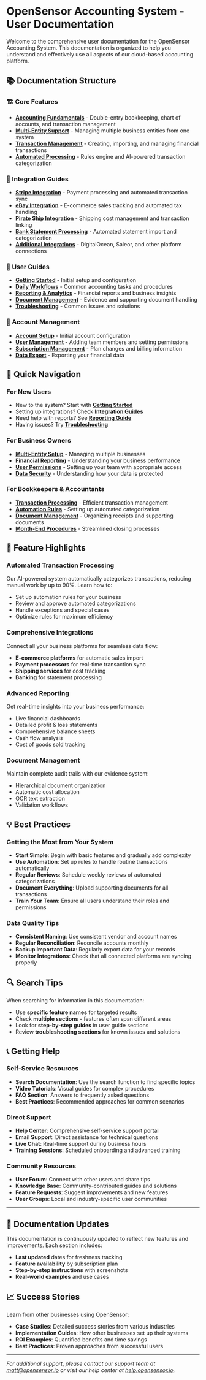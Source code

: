 # OpenSensor Accounting System - User Documentation

Welcome to the comprehensive user documentation for the OpenSensor Accounting System. This documentation is organized to help you understand and effectively use all aspects of our cloud-based accounting platform.

## 📚 Documentation Structure

### 🏗️ Core Features
- **[Accounting Fundamentals](core-features/accounting-fundamentals.md)** - Double-entry bookkeeping, chart of accounts, and transaction management
- **[Multi-Entity Support](core-features/multi-entity.md)** - Managing multiple business entities from one system
- **[Transaction Management](core-features/transactions.md)** - Creating, importing, and managing financial transactions
- **[Automated Processing](core-features/automation.md)** - Rules engine and AI-powered transaction categorization

### 🔌 Integration Guides
- **[Stripe Integration](integrations/stripe.md)** - Payment processing and automated transaction sync
- **[eBay Integration](integrations/ebay.md)** - E-commerce sales tracking and automated tax handling
- **[Pirate Ship Integration](integrations/pirate-ship.md)** - Shipping cost management and transaction linking
- **[Bank Statement Processing](integrations/bank-imports.md)** - Automated statement import and categorization
- **[Additional Integrations](integrations/)** - DigitalOcean, Saleor, and other platform connections

### 👥 User Guides
- **[Getting Started](user-guide/getting-started.md)** - Initial setup and configuration
- **[Daily Workflows](user-guide/workflows.md)** - Common accounting tasks and procedures
- **[Reporting & Analytics](user-guide/reporting.md)** - Financial reports and business insights
- **[Document Management](user-guide/documents.md)** - Evidence and supporting document handling
- **[Troubleshooting](user-guide/troubleshooting.md)** - Common issues and solutions

### 🔧 Account Management
- **[Account Setup](account/setup.md)** - Initial account configuration
- **[User Management](account/users.md)** - Adding team members and setting permissions
- **[Subscription Management](account/billing.md)** - Plan changes and billing information
- **[Data Export](account/export.md)** - Exporting your financial data

## 🎯 Quick Navigation

### For New Users
- New to the system? Start with **[Getting Started](user-guide/getting-started.md)**
- Setting up integrations? Check **[Integration Guides](integrations/)**
- Need help with reports? See **[Reporting Guide](user-guide/reporting.md)**
- Having issues? Try **[Troubleshooting](user-guide/troubleshooting.md)**

### For Business Owners
- **[Multi-Entity Setup](core-features/multi-entity.md)** - Managing multiple businesses
- **[Financial Reporting](user-guide/reporting.md)** - Understanding your business performance
- **[User Permissions](account/users.md)** - Setting up your team with appropriate access
- **[Data Security](account/security.md)** - Understanding how your data is protected

### For Bookkeepers & Accountants
- **[Transaction Processing](core-features/transactions.md)** - Efficient transaction management
- **[Automation Rules](core-features/automation.md)** - Setting up automated categorization
- **[Document Management](user-guide/documents.md)** - Organizing receipts and supporting documents
- **[Month-End Procedures](user-guide/workflows.md)** - Streamlined closing processes

## 🔄 Feature Highlights

### Automated Transaction Processing
Our AI-powered system automatically categorizes transactions, reducing manual work by up to 90%. Learn how to:
- Set up automation rules for your business
- Review and approve automated categorizations
- Handle exceptions and special cases
- Optimize rules for maximum efficiency

### Comprehensive Integrations
Connect all your business platforms for seamless data flow:
- **E-commerce platforms** for automatic sales import
- **Payment processors** for real-time transaction sync
- **Shipping services** for cost tracking
- **Banking** for statement processing

### Advanced Reporting
Get real-time insights into your business performance:
- Live financial dashboards
- Detailed profit & loss statements
- Comprehensive balance sheets
- Cash flow analysis
- Cost of goods sold tracking

### Document Management
Maintain complete audit trails with our evidence system:
- Hierarchical document organization
- Automatic cost allocation
- OCR text extraction
- Validation workflows

## 💡 Best Practices

### Getting the Most from Your System
- **Start Simple**: Begin with basic features and gradually add complexity
- **Use Automation**: Set up rules to handle routine transactions automatically
- **Regular Reviews**: Schedule weekly reviews of automated categorizations
- **Document Everything**: Upload supporting documents for all transactions
- **Train Your Team**: Ensure all users understand their roles and permissions

### Data Quality Tips
- **Consistent Naming**: Use consistent vendor and account names
- **Regular Reconciliation**: Reconcile accounts monthly
- **Backup Important Data**: Regularly export data for your records
- **Monitor Integrations**: Check that all connected platforms are syncing properly

## 🔍 Search Tips

When searching for information in this documentation:
- Use **specific feature names** for targeted results
- Check **multiple sections** - features often span different areas
- Look for **step-by-step guides** in user guide sections
- Review **troubleshooting sections** for known issues and solutions

## 📞 Getting Help

### Self-Service Resources
- **Search Documentation**: Use the search function to find specific topics
- **Video Tutorials**: Visual guides for complex procedures
- **FAQ Section**: Answers to frequently asked questions
- **Best Practices**: Recommended approaches for common scenarios

### Direct Support
- **Help Center**: Comprehensive self-service support portal
- **Email Support**: Direct assistance for technical questions
- **Live Chat**: Real-time support during business hours
- **Training Sessions**: Scheduled onboarding and advanced training

### Community Resources
- **User Forum**: Connect with other users and share tips
- **Knowledge Base**: Community-contributed guides and solutions
- **Feature Requests**: Suggest improvements and new features
- **User Groups**: Local and industry-specific user communities

---

## 🔄 Documentation Updates

This documentation is continuously updated to reflect new features and improvements. Each section includes:
- **Last updated** dates for freshness tracking
- **Feature availability** by subscription plan
- **Step-by-step instructions** with screenshots
- **Real-world examples** and use cases

## 📈 Success Stories

Learn from other businesses using OpenSensor:
- **Case Studies**: Detailed success stories from various industries
- **Implementation Guides**: How other businesses set up their systems
- **ROI Examples**: Quantified benefits and time savings
- **Best Practices**: Proven approaches from successful users

---

*For additional support, please contact our support team at [matt@opensensor.io](mailto:matt@opensensor.io) or visit our help center at [help.opensensor.io](https://help.opensensor.io).*
